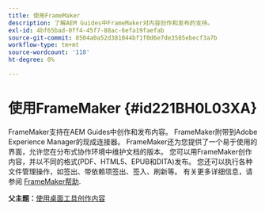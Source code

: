```yaml
---
title: 使用FrameMaker
description: 了解AEM Guides中FrameMaker对内容创作和发布的支持。
exl-id: 4bf65bad-0ff4-45f7-88ac-6efa19faefab
source-git-commit: 8504a0a52d381044bf1f0d6e7de3585ebecf3a7b
workflow-type: tm+mt
source-wordcount: '118'
ht-degree: 0%

---
```


# 使用FrameMaker {#id221BH0L03XA}

FrameMaker支持在AEM Guides中创作和发布内容。 FrameMaker附带到Adobe Experience Manager的现成连接器。 FrameMaker还为您提供了一个易于使用的界面，允许您在分布式协作环境中维护文档的版本。 您可以用FrameMaker创作内容，并以不同的格式(PDF、HTML5、EPUB和DITA)发布。 您还可以执行各种文件管理操作，如签出、带依赖项签出、签入、刷新等。 有关更多详细信息，请参阅 [FrameMaker帮助](https://help.adobe.com/en_US/framemaker/using/index.html).

**父主题：**[&#x200B;使用桌面工具创作内容](author-desktop-tools.md)
